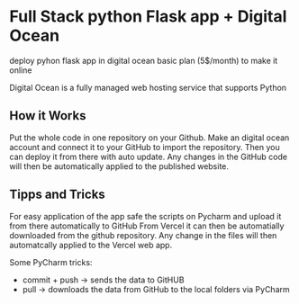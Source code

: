 # Full Stack python Flask app + Digital Ocean

 deploy pyhon flask app in digital ocean basic plan (5$/month) to make it online
 
 Digital Ocean is a fully managed web hosting service that supports Python

 
 ## How it Works
 Put the whole code in one repository on your Github. Make an digital ocean account and connect it to your GitHub
 to import the repository. Then you can deploy it from there  with auto update. Any changes in the GitHub code will
 then be automatically applied to the published website.
 

  ## Tipps and Tricks
  For easy application of the app safe the scripts on Pycharm and upload it from there automatically to GitHub
  From Vercel it can then be automatially downloaded from the github repository. Any change in the files will
  then automatcally applied to the Vercel web app.
  
  Some PyCharm tricks:
  
  - commit + push   -> sends the data to GitHUB
  - pull  -> downloads the data from GitHub to the local folders via PyCharm
